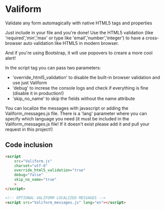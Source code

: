 # Valiform
Validate any form automagically with native HTML5 tags and properties

Just include in your file and you're done! Use the HTML5 validation (like 'required','min','max' or type like 'email','number','integer') to have a cross-browser auto validation like HTML5 in modern browser.

And if you're using Bootstrap, it will use popovers to creare a more cool alert!


In the script tag you can pass two parameters:
* 'override_html5_validation' to disable the built-in browser validation and use just Valiform
* 'debug' to increse the console logs and check if everything is fine (disable it in production!)
* 'skip_no_name' to skip the fields without the name attribute


You can localize the messages with javascript or adding the Valiform_messages.js file. There is a 'lang' parameter where you can specify which language you need (it must be included in the Valiform_messages.js file! If it doesn't exist please add it and pull your request in this project!)


## Code inclusion
```html
<script
    src="Valiform.js"
    charset="utf-8"
    override_html5_validation="true"
    debug="false"
    skip_no_name="true"
    >
</script>

<!-- OPTIONAL VALIFORM LOCALIZED MESSAGES -->
<script src="Valiform_messages.js" lang="en"></script>

```
